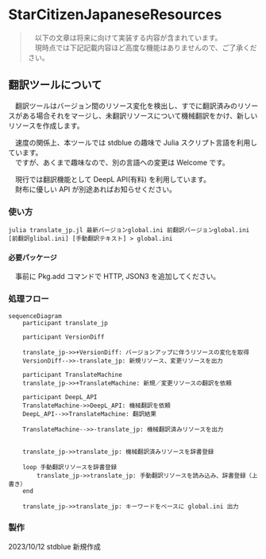 # StarCitizenJapaneseResources

>　以下の文章は将来に向けて実装する内容が含まれています。  
>　現時点では下記記載内容ほど高度な機能はありませんので、ご了承ください。

## 翻訳ツールについて

　翻訳ツールはバージョン間のリソース変化を検出し、すでに翻訳済みのリソースがある場合それをマージし、未翻訳リソースについて機械翻訳をかけ、新しいリソースを作成します。

　速度の関係上、本ツールでは stdblue の趣味で Julia スクリプト言語を利用しています。  
　ですが、あくまで趣味なので、別の言語への変更は Welcome です。  

　現行では翻訳機能として DeepL API(有料) を利用しています。  
　財布に優しい API が別途あればお知らせください。  

### 使い方

```[Julia]
julia translate_jp.jl 最新バージョンglobal.ini 前翻訳バージョンglobal.ini [前翻訳glibal.ini] [手動翻訳テキスト] > global.ini
```

#### 必要パッケージ

　事前に Pkg.add コマンドで HTTP, JSON3 を追加してください。


### 処理フロー

```mermaid
sequenceDiagram
    participant translate_jp

    participant VersionDiff

    translate_jp->>+VersionDiff: バージョンアップに伴うリソースの変化を取得
    VersionDiff-->>-translate_jp: 新規リソース、変更リソースを出力

    participant TranslateMachine
    translate_jp->>+TranslateMachine: 新規／変更リソースの翻訳を依頼
 
    participant DeepL_API
    TranslateMachine->>DeepL_API: 機械翻訳を依頼
    DeepL_API-->>TranslateMachine: 翻訳結果

    TranslateMachine-->>-translate_jp: 機械翻訳済みリソースを出力


    translate_jp->>translate_jp: 機械翻訳済みリソースを辞書登録

    loop 手動翻訳リソースを辞書登録
        translate_jp->>translate_jp: 手動翻訳リソースを読み込み、辞書登録（上書き）
    end

    translate_jp->>translate_jp: キーワードをベースに global.ini 出力

```

### 製作

2023/10/12 stdblue 新規作成

